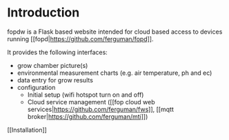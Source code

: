 # Introduction
fopdw is a Flask based website intended for cloud based access to devices running [[fopd|https://github.com/ferguman/fopd]].

It provides the following interfaces:
- grow chamber picture(s)
- environmental measurement charts (e.g. air temperature, ph and ec)
- data entry for grow results
- configuration
   - Initial setup (wifi hotspot turn on and off)
   - Cloud service management ([[fop cloud web services|https://github.com/ferguman/fws]], [[mqtt broker|https://github.com/ferguman/mti]])

[[Installation]]
